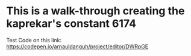 # This is a walk-through creating the kaprekar's constant 6174
Test Code on this link: https://codepen.io/arnauldanguh/project/editor/DWRpGE
